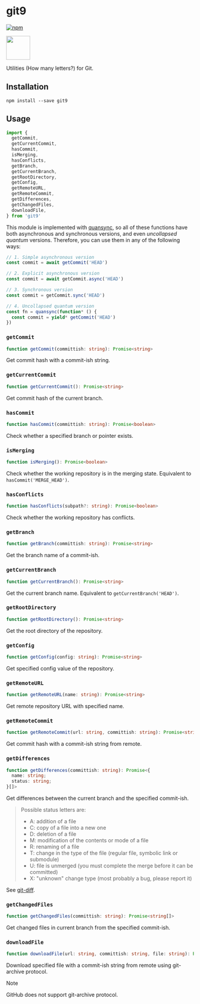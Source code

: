 # git9

[![npm](https://img.shields.io/npm/v/git9.svg)](https://www.npmjs.com/package/git9)

<img src="https://cdn.jsdelivr.net/gh/CyanSalt/git9@main/docs/icon.svg" width="64" height="64">

Utilities (How many letters?) for Git.

## Installation

```shell
npm install --save git9
```

## Usage

```js
import {
  getCommit,
  getCurrentCommit,
  hasCommit,
  isMerging,
  hasConflicts,
  getBranch,
  getCurrentBranch,
  getRootDirectory,
  getConfig,
  getRemoteURL,
  getRemoteCommit,
  getDifferences,
  getChangedFiles,
  downloadFile,
} from 'git9'
```

This module is implemented with [quansync](https://github.com/quansync-dev/quansync), so all of these functions have both asynchronous and synchronous versions, and even _uncollapsed quantum_ versions. Therefore, you can use them in any of the following ways:

```ts
// 1. Simple asynchronous version
const commit = await getCommit('HEAD')

// 2. Explicit asynchronous version
const commit = await getCommit.async('HEAD')

// 3. Synchronous version
const commit = getCommit.sync('HEAD')

// 4. Uncollapsed quantum version
const fn = quansync(function* () {
  const commit = yield* getCommit('HEAD')
})
```

### `getCommit`

```ts
function getCommit(committish: string): Promise<string>
```

Get commit hash with a commit-ish string.

### `getCurrentCommit`

```ts
function getCurrentCommit(): Promise<string>
```

Get commit hash of the current branch.

### `hasCommit`

```ts
function hasCommit(committish: string): Promise<boolean>
```

Check whether a specified branch or pointer exists.

### `isMerging`

```ts
function isMerging(): Promise<boolean>
```

Check whether the working repository is in the merging state. Equivalent to `hasCommit('MERGE_HEAD')`.

### `hasConflicts`

```ts
function hasConflicts(subpath?: string): Promise<boolean>
```

Check whether the working repository has conflicts.

### `getBranch`

```ts
function getBranch(committish: string): Promise<string>
```

Get the branch name of a commit-ish.

### `getCurrentBranch`

```ts
function getCurrentBranch(): Promise<string>
```

Get the current branch name. Equivalent to `getCurrentBranch('HEAD')`.

### `getRootDirectory`

```ts
function getRootDirectory(): Promise<string>
```

Get the root directory of the repository.

### `getConfig`

```ts
function getConfig(config: string): Promise<string>
```

Get specified config value of the repository.

### `getRemoteURL`

```ts
function getRemoteURL(name: string): Promise<string>
```

Get remote repository URL with specified name.

### `getRemoteCommit`

```ts
function getRemoteCommit(url: string, committish: string): Promise<string>
```

Get commit hash with a commit-ish string from remote.

### `getDifferences`

```ts
function getDifferences(committish: string): Promise<{
  name: string;
  status: string;
}[]>
```

Get differences between the current branch and the specified commit-ish.

> Possible status letters are:
> - A: addition of a file
> - C: copy of a file into a new one
> - D: deletion of a file
> - M: modification of the contents or mode of a file
> - R: renaming of a file
> - T: change in the type of the file (regular file, symbolic link or submodule)
> - U: file is unmerged (you must complete the merge before it can be committed)
> - X: "unknown" change type (most probably a bug, please report it)

See [git-diff](https://git-scm.com/docs/git-diff).

### `getChangedFiles`

```ts
function getChangedFiles(committish: string): Promise<string[]>
```

Get changed files in current branch from the specified commit-ish.

### `downloadFile`

```ts
function downloadFile(url: string, committish: string, file: string): Promise<string>
```

Download specified file with a commit-ish string from remote using git-archive protocol.

> [!NOTE]
> GitHub does not support git-archive protocol.
